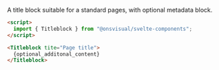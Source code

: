 A title block suitable for a standard pages, with optional metadata block.

<!-- prettier-ignore -->
```html
<script>
  import { Titleblock } from "@onsvisual/svelte-components";
</script>

<Titleblock tite="Page title">
  {optional_additonal_content}
</Titleblock>
```
